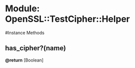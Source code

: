 # Module: OpenSSL::TestCipher::Helper
    




#Instance Methods
## has_cipher?(name) [](#method-i-has_cipher?)

**@return** [Boolean] 

